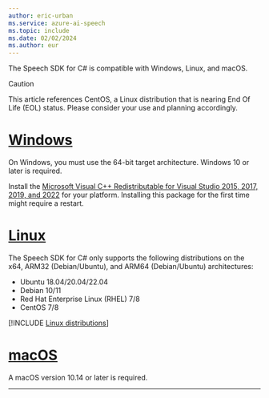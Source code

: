 ```yaml
---
author: eric-urban
ms.service: azure-ai-speech
ms.topic: include
ms.date: 02/02/2024
ms.author: eur
---
```


The Speech SDK for C# is compatible with Windows, Linux, and macOS.

> [!CAUTION]
> This article references CentOS, a Linux distribution that is nearing End Of Life (EOL) status. Please consider your use and planning accordingly.

# [Windows](#tab/windows)

On Windows, you must use the 64-bit target architecture. Windows 10 or later is required.

Install the [Microsoft Visual C++ Redistributable for Visual Studio 2015, 2017, 2019, and 2022](/cpp/windows/latest-supported-vc-redist?view=msvc-170&preserve-view=true) for your platform. Installing this package for the first time might require a restart.

# [Linux](#tab/linux)

The Speech SDK for C# only supports the following distributions on the x64, ARM32 (Debian/Ubuntu), and ARM64 (Debian/Ubuntu) architectures:

- Ubuntu 18.04/20.04/22.04
- Debian 10/11
- Red Hat Enterprise Linux (RHEL) 7/8
- CentOS 7/8

[!INCLUDE [Linux distributions](linux-distributions.md)]

# [macOS](#tab/macos)

A macOS version 10.14 or later is required.

---
